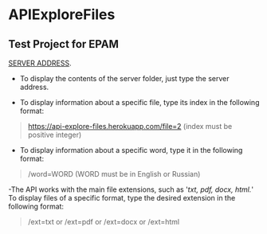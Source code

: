 # APIExploreFiles
## Test Project for EPAM

[SERVER ADDRESS](https://api-explore-files.herokuapp.com/).

- To display the contents of the server folder, just type the server address.  

- To display information about a specific file, type its index in the following format: 

> https://api-explore-files.herokuapp.com/file=2 (index must be positive integer)

- To display information about a specific word, type it in the following format: 

> /word=WORD (WORD must be in English or Russian)

-The API works with the main file extensions, such as '*txt, pdf, docx, html.*'
To display files of a specific format, type the desired extension in the following format:

> /ext=txt or /ext=pdf or /ext=docx or /ext=html
